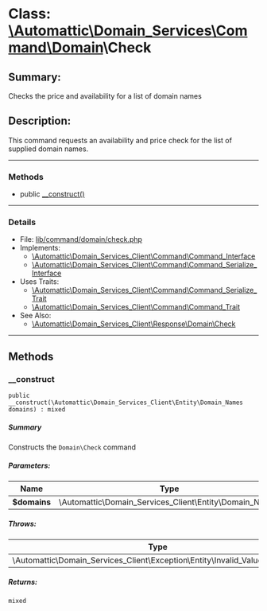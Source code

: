 # Class: [\Automattic](../namespaces/automattic.md)[\Domain_Services](../namespaces/automattic-domain-services.md)[\Command](../namespaces/automattic-domain-services-command.md)[\Domain](../namespaces/automattic-domain-services-command-domain.md)\Check

## Summary:

Checks the price and availability for a list of domain names

## Description:

This command requests an availability and price check for the list of supplied domain names.


---

### Methods

* public [__construct()](#method___construct)

---

### Details

* File: [lib/command/domain/check.php](../../lib/command/domain/check.php)
* Implements:
  * [\Automattic\Domain_Services_Client\Command\Command_Interface](../classes/Automattic-Domain-Services-Command-Command-Interface.md)
  * [\Automattic\Domain_Services_Client\Command\Command_Serialize_Interface](../classes/Automattic-Domain-Services-Command-Command-Serialize-Interface.md)
* Uses Traits:
  * [\Automattic\Domain_Services_Client\Command\Command_Serialize_Trait](../classes/Automattic-Domain-Services-Command-Command-Serialize-Trait.md)
  * [\Automattic\Domain_Services_Client\Command\Command_Trait](../classes/Automattic-Domain-Services-Command-Command-Trait.md)
* See Also:
  * [\Automattic\Domain_Services_Client\Response\Domain\Check](../classes/Automattic-Domain-Services-Response-Domain-Check.md)

---

## Methods

<a id="method___construct"></a>
### __construct

```
public __construct(\Automattic\Domain_Services_Client\Entity\Domain_Names  domains) : mixed
```

##### Summary

Constructs the `Domain\Check` command

##### Parameters:

| Name | Type | Default |
|------|------|---------|
| **$domains** | \Automattic\Domain_Services_Client\Entity\Domain_Names |  |

##### Throws:

| Type | Description |
|------|-------------|
| \Automattic\Domain_Services_Client\Exception\Entity\Invalid_Value_Exception |  |

##### Returns:

```
mixed
```
